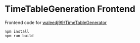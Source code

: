 # TimeTableGeneration Frontend
Frontend code for [waleedj99/TimeTableGenerator](https://github.com/waleedj99/TimeTableGenerator)

    npm install
    npm run build